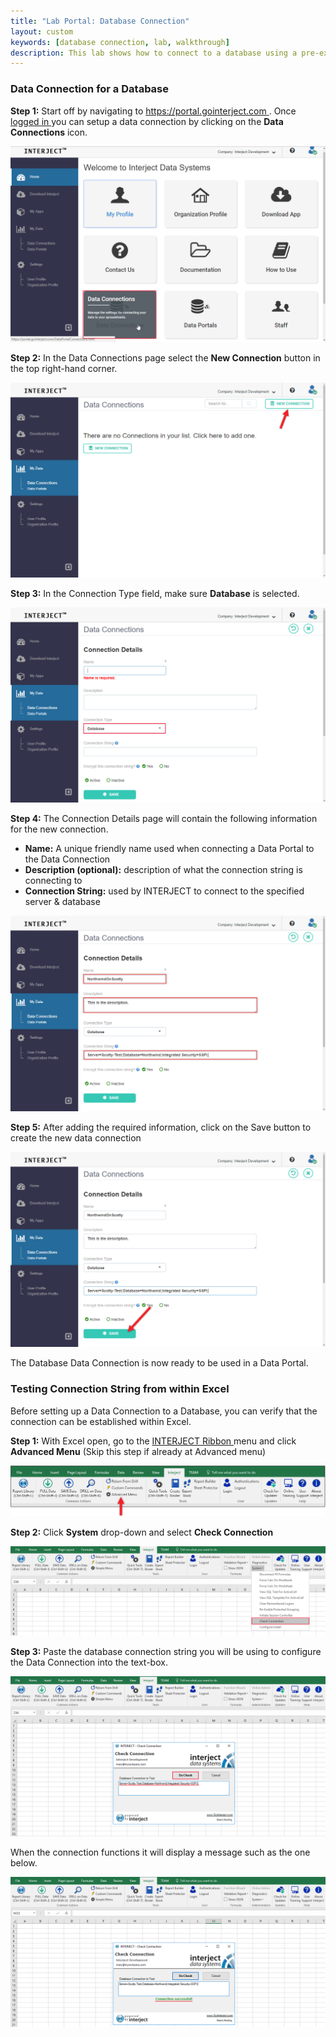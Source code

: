 ```yaml
---
title: "Lab Portal: Database Connection"
layout: custom
keywords: [database connection, lab, walkthrough]
description: This lab shows how to connect to a database using a pre-existing dataportal.
---
```


###  Data Connection for a Database 

**Step 1:** Start off by navigating to [ https://portal.gointerject.com ](https://portal.gointerject.com). Once [ logged in ](/wPortal/Logging-In-to-Website-Portal.html) you can setup a data connection by clicking on the **Data Connections** icon. 

![](/images/Database/01.png)

**Step 2:** In the Data Connections page select the **New Connection** button in the top right-hand corner. 

![](/images/Database/02.png)

**Step 3:** In the Connection Type field, make sure **Database** is selected. 

![](/images/Database/03.png)

**Step 4:** The Connection Details page will contain the following information for the new connection. 

  * **Name:** A unique friendly name used when connecting a Data Portal to the Data Connection 
  * **Description (optional):** description of what the connection string is connecting to 
  * **Connection String:** used by INTERJECT to connect to the specified server  & database 

![](/images/Database/04.png)

**Step 5:** After adding the required information, click on the Save button to create the new data connection 

![](/images/Database/05.png)

The Database Data Connection is now ready to be used in a Data Portal. 

###  Testing Connection String from within Excel 

Before setting up a Data Connection to a Database, you can verify that the connection can be established within Excel. 

**Step 1:** With Excel open, go to the [ INTERJECT Ribbon ](/wPortal/INTERJECT-Ribbon-Menu-Items.html) menu and click **Advanced Menu** (Skip this step if already at Advanced menu) 

![](/images/Database/06.png)

**Step 2:** Click **System** drop-down and select **Check Connection**

![](/images/Database/07.png)

**Step 3:** Paste the database connection string you will be using to configure the Data Connection into the text-box. 

![](/images/Database/08.png)

When the connection functions it will display a message such as the one below. 

![](/images/Database/09.png)

<br>

